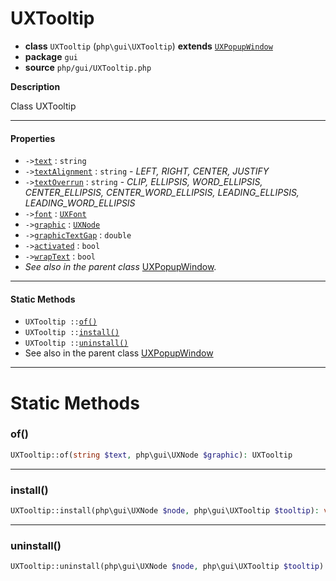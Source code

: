 # UXTooltip

- **class** `UXTooltip` (`php\gui\UXTooltip`) **extends** [`UXPopupWindow`](https://github.com/jphp-compiler/jphp/blob/master/exts/jphp-gui-ext/api-docs/classes/php/gui/UXPopupWindow.md)
- **package** `gui`
- **source** `php/gui/UXTooltip.php`

**Description**

Class UXTooltip

---

#### Properties

- `->`[`text`](#prop-text) : `string`
- `->`[`textAlignment`](#prop-textalignment) : `string` - _LEFT, RIGHT, CENTER, JUSTIFY_
- `->`[`textOverrun`](#prop-textoverrun) : `string` - _CLIP, ELLIPSIS, WORD_ELLIPSIS, CENTER_ELLIPSIS, CENTER_WORD_ELLIPSIS, LEADING_ELLIPSIS, LEADING_WORD_ELLIPSIS_
- `->`[`font`](#prop-font) : [`UXFont`](https://github.com/jphp-compiler/jphp/blob/master/exts/jphp-gui-ext/api-docs/classes/php/gui/text/UXFont.md)
- `->`[`graphic`](#prop-graphic) : [`UXNode`](https://github.com/jphp-compiler/jphp/blob/master/exts/jphp-gui-ext/api-docs/classes/php/gui/UXNode.md)
- `->`[`graphicTextGap`](#prop-graphictextgap) : `double`
- `->`[`activated`](#prop-activated) : `bool`
- `->`[`wrapText`](#prop-wraptext) : `bool`
- *See also in the parent class* [UXPopupWindow](https://github.com/jphp-compiler/jphp/blob/master/exts/jphp-gui-ext/api-docs/classes/php/gui/UXPopupWindow.md).

---

#### Static Methods

- `UXTooltip ::`[`of()`](#method-of)
- `UXTooltip ::`[`install()`](#method-install)
- `UXTooltip ::`[`uninstall()`](#method-uninstall)
- See also in the parent class [UXPopupWindow](https://github.com/jphp-compiler/jphp/blob/master/exts/jphp-gui-ext/api-docs/classes/php/gui/UXPopupWindow.md)

---
# Static Methods

<a name="method-of"></a>

### of()
```php
UXTooltip::of(string $text, php\gui\UXNode $graphic): UXTooltip
```

---

<a name="method-install"></a>

### install()
```php
UXTooltip::install(php\gui\UXNode $node, php\gui\UXTooltip $tooltip): void
```

---

<a name="method-uninstall"></a>

### uninstall()
```php
UXTooltip::uninstall(php\gui\UXNode $node, php\gui\UXTooltip $tooltip): void
```